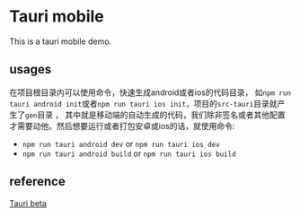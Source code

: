 # Tauri mobile
This is a tauri mobile demo.

## usages
在项目根目录内可以使用命令，快速生成android或者ios的代码目录，
如`npm run tauri android init`或者`npm run tauri ios init`，项目的`src-tauri`目录就产生了`gen`目录 ，
其中就是移动端的自动生成的代码，我们除非签名或者其他配置才需要动他。然后想要运行或者打包安卓或ios的话，就使用命令:
- `npm run tauri android dev` or `npm run tauri ios dev`
- `npm run tauri android build` or `npm run tauri ios build`

## reference
[Tauri beta](https://beta.tauri.app/)
